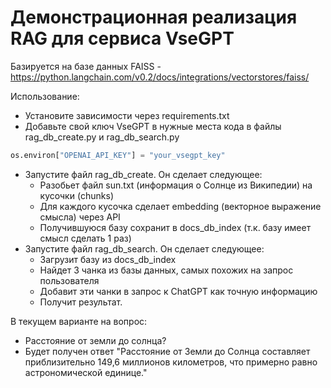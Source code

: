 # Демонстрационная реализация RAG для сервиса VseGPT

Базируется на базе данных FAISS - https://python.langchain.com/v0.2/docs/integrations/vectorstores/faiss/

Использование:
- Установите зависимости через requirements.txt
- Добавьте свой ключ VseGPT в нужные места кода в файлы rag_db_create.py и rag_db_search.py 
```python
os.environ["OPENAI_API_KEY"] = "your_vsegpt_key"
```
- Запустите файл rag_db_create. Он сделает следующее:
  - Разобьет файл sun.txt (информация о Солнце из Википедии) на кусочки (chunks)
  - Для каждого кусочка сделает embedding (векторное выражение смысла) через API
  - Получившуюся базу сохранит в docs_db_index (т.к. базу имеет смысл сделать 1 раз)
- Запустите файл rag_db_search. Он сделает следующее:
  - Загрузит базу из docs_db_index
  - Найдет 3 чанка из базы данных, самых похожих на запрос пользователя
  - Добавит эти чанки в запрос к ChatGPT как точную информацию
  - Получит результат.

В текущем варианте на вопрос:
- Расстояние от земли до солнца?
- Будет получен ответ "Расстояние от Земли до Солнца составляет приблизительно 149,6 миллионов километров, что примерно равно астрономической единице."